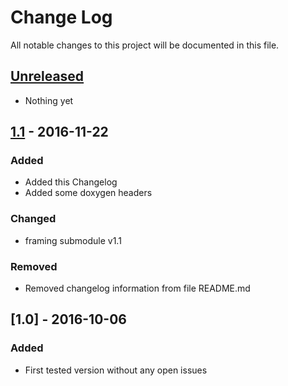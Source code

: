 # Change Log
All notable changes to this project will be documented in this file.

## [Unreleased]
- Nothing yet


## [1.1] - 2016-11-22
### Added
- Added this Changelog
- Added some doxygen headers

### Changed
- framing submodule v1.1

### Removed
- Removed changelog information from file README.md


## [1.0] - 2016-10-06
### Added
- First tested version without any open issues


[Unreleased]: https://github.com/Strunzdesign/hdlcd-devel/compare/v1.1...HEAD
[1.1]: https://github.com/Strunzdesign/hdlcd-devel/compare/v1.0...v1.1

